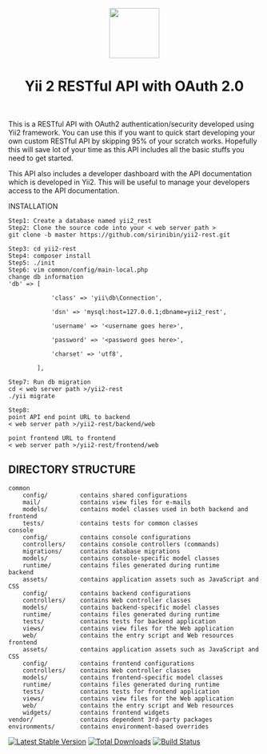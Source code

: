 <p align="center">
    <a href="https://github.com/yiisoft" target="_blank">
        <img src="https://avatars0.githubusercontent.com/u/993323" height="100px">
    </a>
    <h1 align="center">Yii 2 RESTful API with OAuth 2.0 </h1>
    <br>
</p>

This is a RESTful API with OAuth2 authentication/security developed using Yii2 framework.
You can use this if you want to quick start developing your own custom RESTful API by skipping 95% of your scratch works.
Hopefully this will save lot of your time as this API includes all the basic stuffs you need to get started.

This API also includes a developer dashboard with the API documentation which is developed in Yii2. This will be useful to manage your developers access to the API documentation.

INSTALLATION

```
Step1: Create a database named yii2_rest
Step2: Clone the source code into your < web server path >
git clone -b master https://github.com/sirinibin/yii2-rest.git

Step3: cd yii2-rest
Step4: composer install
Step5: ./init
Step6: vim common/config/main-local.php
change db information
'db' => [

            'class' => 'yii\db\Connection',

            'dsn' => 'mysql:host=127.0.0.1;dbname=yii2_rest',

            'username' => '<username goes here>',

            'password' => '<password goes here>',

            'charset' => 'utf8',

        ],

Step7: Run db migration
cd < web server path >/yii2-rest
./yii migrate

Step8:
point API end point URL to backend
< web server path >/yii2-rest/backend/web

point frontend URL to frontend
< web server path >/yii2-rest/frontend/web
```

## DIRECTORY STRUCTURE

```
common
    config/         contains shared configurations
    mail/           contains view files for e-mails
    models/         contains model classes used in both backend and frontend
    tests/          contains tests for common classes
console
    config/         contains console configurations
    controllers/    contains console controllers (commands)
    migrations/     contains database migrations
    models/         contains console-specific model classes
    runtime/        contains files generated during runtime
backend
    assets/         contains application assets such as JavaScript and CSS
    config/         contains backend configurations
    controllers/    contains Web controller classes
    models/         contains backend-specific model classes
    runtime/        contains files generated during runtime
    tests/          contains tests for backend application
    views/          contains view files for the Web application
    web/            contains the entry script and Web resources
frontend
    assets/         contains application assets such as JavaScript and CSS
    config/         contains frontend configurations
    controllers/    contains Web controller classes
    models/         contains frontend-specific model classes
    runtime/        contains files generated during runtime
    tests/          contains tests for frontend application
    views/          contains view files for the Web application
    web/            contains the entry script and Web resources
    widgets/        contains frontend widgets
vendor/             contains dependent 3rd-party packages
environments/       contains environment-based overrides
```

[![Latest Stable Version](https://poser.pugx.org/yiisoft/yii2-app-advanced/v/stable.png)](https://packagist.org/packages/yiisoft/yii2-app-advanced)
[![Total Downloads](https://poser.pugx.org/yiisoft/yii2-app-advanced/downloads.png)](https://packagist.org/packages/yiisoft/yii2-app-advanced)
[![Build Status](https://travis-ci.org/yiisoft/yii2-app-advanced.svg?branch=master)](https://travis-ci.org/yiisoft/yii2-app-advanced)

```

```
